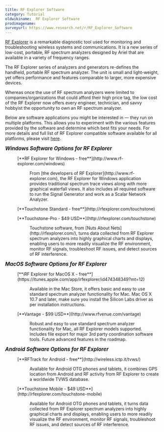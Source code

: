 ```yaml
---
title: RF Explorer Software
category: Tutorial
oldwikiname:  RF Explorer Software
prodimagename:
surveyurl: https://www.research.net/r/RF_Explorer_Software
---
```

[RF Explorer](http://www.seeedstudio.com/depot/RF-Explorers-c-63_64) is a remarkable diagnostic tool used for monitoring and troubleshooting wireless systems and communications. It is a new series of low-cost, portable, RF spectrum analyzers designed by Ariel that are available in a variety of frequency ranges.

The RF Explorer series of analyzers and generators re-defines the handheld, portable RF spectrum analyzer. The unit is small and light-weight, yet offers performance and features comparable to larger, more expensive devices.

Whereas once the use of RF spectrum analyzers were limited to companies/organizations that could afford their high price tag, the low cost of the RF Explorer now offers every engineer, technician, and savvy hobbyist the opportunity to own an RF spectrum analyzer.

Below are software applications you might be interested in — they run on multiple platforms. This allows you to experiment with the various features provided by the software and determine which best fits your needs. For more details and full list of RF Explorer compatible software available for all platforms, please visit [here](http://www.rf-explorer.com/software).

<big>_**Windows Software Options for RF Explorer**_</big>

<dl><dd>[**RF Explorer for Windows - free**](http://www.rf-explorer.com/windows)
</dd></dl>
<dl><dd><dl><dd>From [the developers of RF Explorer](http://www.rf-explorer.com), the RF Explorer for Windows application provides traditional spectrum trace views along with more graphical waterfall views. It also includes all required software to run the Signal Generator and work as a Scalar Network Analyzer.
</dd></dl>
</dd></dl>
<dl><dd>[**Touchstone Standard - free**](http://rfexplorer.com/touchstone)
</dd></dl>
<dl><dd>[**Touchstone-Pro  - $49 USD**](http://rfexplorer.com/touchstone)
</dd></dl>
<dl><dd><dl><dd>Touchstone software, from [Nuts About Nets](http://rfexplorer.com/), turns data collected from RF Explorer spectrum analyzers into highly graphical charts and displays, enabling users to more readily visualize the RF environment, monitor RF signals, troubleshoot RF issues, and detect sources of RF interference.
</dd></dl>
</dd></dl>

<big>_**MacOS Software Options for RF Explorer**_</big>

<dl><dd>[**iRF Explorer for MacOS X - free**](https://itunes.apple.com/app/irfexplorer/id474348349?mt=12)
</dd></dl>
<dl><dd><dl><dd>Available in the Mac Store, it offers basic and easy to use standard spectrum analyzer functionality for Mac. Mac OS X 10.7 and later, make sure you install the Silicon Labs driver as per installation instructions.
</dd></dl>
</dd></dl>
<dl><dd>[**Vantage - $99 USD**](http://www.rfvenue.com/vantage)
</dd></dl>
<dl><dd><dl><dd>Robust and easy to use standard spectrum analyzer functionality for Mac, all RF Explorer models supported. Includes file export for major 3rd party coordination software tools. Future advanced features in the roadmap.
</dd></dl>
</dd></dl>

<big>_**Android Software Options for RF Explorer**_</big>

<dl><dd>[**RFTrack for Android - free**](http://wireless.ictp.it/tvws/)
</dd></dl>
<dl><dd><dl><dd>Available for Android OTG phones and tablets, it combines GPS location from Android and RF activity from RF Explorer to create a worldwide TVWS database.
</dd></dl>
</dd></dl>
<dl><dd>[**Touchstone Mobile  - $49 USD**](http://rfexplorer.com/touchstone-mobile)
</dd></dl>
<dl><dd><dl><dd>Available for Android OTG phones and tablets, it turns data collected from RF Explorer spectrum analyzers into highly graphical charts and displays, enabling users to more readily visualize the RF environment, monitor RF signals, troubleshoot RF issues, and detect sources of RF interference.
</dd></dl>
</dd></dl>
